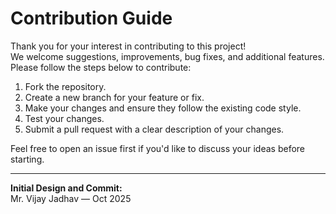 # Contribution Guide

Thank you for your interest in contributing to this project!  
We welcome suggestions, improvements, bug fixes, and additional features. Please follow the steps below to contribute:

1. Fork the repository.
2. Create a new branch for your feature or fix.
3. Make your changes and ensure they follow the existing code style.
4. Test your changes.
5. Submit a pull request with a clear description of your changes.

Feel free to open an issue first if you'd like to discuss your ideas before starting.

---

**Initial Design and Commit:**  
Mr. Vijay Jadhav — Oct 2025
